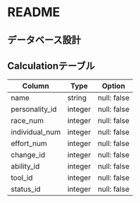 # README

## データベース設計

## Calculationテーブル

| Column         | Type    | Option      |
|----------------|---------|-------------|
| name           | string  | null: false |
| personality_id | integer | null: false |
| race_num       | integer | null: false |
| individual_num | integer | null: false |
| effort_num     | integer | null: false |
| change_id      | integer | null: false |
| ability_id     | integer | null: false |
| tool_id        | integer | null: false |
| status_id      | integer | null: false |
